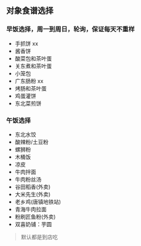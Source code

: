 ## 对象食谱选择

### 早饭选择，周一到周日，轮询，保证每天不重样

- 手抓饼 xx
- 酱香饼
- 酸菜包和茶叶蛋
- 关东煮和茶叶蛋
- 小笼包
- 广东肠粉 xx
- 烤肠和茶叶蛋
- 鸡蛋灌饼
- 东北菜煎饼

### 午饭选择

- 东北水饺
- 酸辣粉/土豆粉
- 螺狮粉
- 木桶饭
- 凉皮
- 牛肉拌面
- 牛肉粉丝汤
- 谷田稻香(外卖)
- 大米先生(外卖)
- 老乡鸡(唐镇地铁站)
- 青海牛肉拉面
- 粉刷匠鱼粉(外卖)
- 双喜奶铺：芋圆

> 默认都是到店吃
